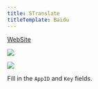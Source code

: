 ```yaml
---
title: STranslate
titleTemplate: Baidu
---
```


[WebSite](https://api.fanyi.baidu.com/)

![](/img/api/baidu_01.png)

![](/img/api/baidu_02.png)

Fill in the `AppID` and `Key` fields.